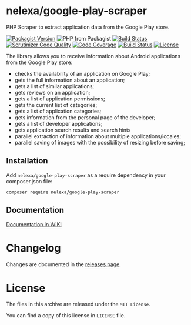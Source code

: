 # nelexa/google-play-scraper

PHP Scraper to extract application data from the Google Play store.

[![Packagist Version](https://img.shields.io/packagist/v/nelexa/google-play-scraper.svg?style=popout)](https://packagist.org/packages/nelexa/google-play-scraper)
![PHP from Packagist](https://img.shields.io/packagist/php-v/nelexa/google-play-scraper.svg?style=popout&color=yellowgreen)
[![Build Status](https://secure.travis-ci.org/Ne-Lexa/google-play-scraper.png)](http://travis-ci.org/Ne-Lexa/google-play-scraper)
[![Scrutinizer Code Quality](https://scrutinizer-ci.com/g/Ne-Lexa/google-play-scraper/badges/quality-score.png?b=master)](https://scrutinizer-ci.com/g/Ne-Lexa/google-play-scraper/?branch=master)
[![Code Coverage](https://scrutinizer-ci.com/g/Ne-Lexa/google-play-scraper/badges/coverage.png?b=master)](https://scrutinizer-ci.com/g/Ne-Lexa/google-play-scraper/?branch=master)
[![Build Status](https://scrutinizer-ci.com/g/Ne-Lexa/google-play-scraper/badges/build.png?b=master)](https://scrutinizer-ci.com/g/Ne-Lexa/google-play-scraper/build-status/master)
[![License](https://img.shields.io/packagist/l/nelexa/google-play-scraper.svg?style=popout&color=01f176)](https://packagist.org/packages/nelexa/google-play-scraper)

The library allows you to receive information about Android applications from the Google Play store:

- checks the availability of an application on Google Play;
- gets the full information about an application;
- gets a list of similar applications;
- gets reviews on an application;
- gets a list of application permissions;
- gets the current list of categories;
- gets a list of application categories;
- gets information from the personal page of the developer;
- gets a list of developer applications;
- gets application search results and search hints
- parallel extraction of information about multiple applications/locales;
- parallel saving of images with the possibility of resizing before saving;

## Installation

Add `nelexa/google-play-scraper` as a require dependency in your composer.json file:

```console
composer require nelexa/google-play-scraper
```

## Documentation
[Documentation in WIKI](https://github.com/Ne-Lexa/google-play-scraper/wiki)

# Changelog

Changes are documented in the [releases page](https://github.com/Ne-Lexa/goolge-play-scraper/releases).

# License

The files in this archive are released under the `MIT License`.
 
You can find a copy of this license in `LICENSE` file.
